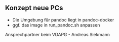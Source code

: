 ## Konzept neue PCs

- Die Umgebung für pandoc liegt in pandoc-docker
- ggf. das image in run_pandoc.sh anpassen


Ansprechpartner beim VDAPG - Andreas Siekmann

